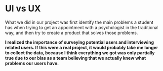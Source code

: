 # UI vs UX

What we did in our project was first identify the main problems a student has when trying to get an appointment with a psychologist in the traditional way, and then try to create a product that solves those problems.

**I realized the importance of surveying potential users and interviewing related users. If this were a real project, it would probably take me longer to collect the data, because I think everything we got was only partially true due to our bias as a team believing that we actually knew what problems our users have.**
